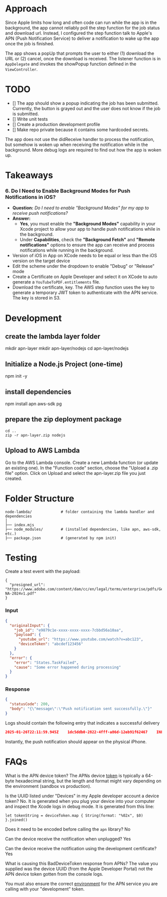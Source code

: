 # Approach
Since Apple limits how long and often code can run while the app is in the background, the app cannot reliably poll the step function for the job status and download url. Instead, I configured the step function talk to Apple's APN (Push Notification Service) to deliver a notification to wake up the app once the job is finished. 

The app shows a popUp that prompts the user to either (1) download the URL or (2) cancel, once the download is received. The listener function is in `AppDelegate` and invokes the showPopup function defined in the `ViewController`.

# TODO
- [] The app should show a popup indicating the job has been submitted. Currently, the button is grayed out and the user does not know if the job is submitted.
- [] Write unit tests
- [] Create a production development profile
- [] Make repo private because it contains some hardcoded secrets.

The app does not use the didReceive handler to process the notification, but somehow is woken up when receiving the notification while in the background. More debug logs are required to find out how the app is woken up.

# Takeaways
### 6. **Do I Need to Enable Background Modes for Push Notifications in iOS?**
   - **Question:** *Do I need to enable "Background Modes" for my app to receive push notifications?*
   - **Answer:** 
     - **Yes**, you must enable the **"Background Modes"** capability in your Xcode project to allow your app to handle push notifications while in the background.
     - Under **Capabilities**, check the **"Background Fetch"** and **"Remote notifications"** options to ensure the app can receive and process notifications while running in the background.
- Version of iOS in App on XCode needs to be equal or less than the iOS version on the target device
- Edit the scheme under the dropdown to enable "Debug" or "Release" mode
- Create a Certificate on Apple Developer and select it on XCode to auto generate a `YouTubeToPDF.entitlements` file. 
- Download the certificate, key. The AWS step function uses the key to generate a temporary JWT token to authenticate with the APN service. The key is stored in S3.


# Development
## create the lambda layer folder
mkdir apn-layer
mkdir apn-layer/nodejs
cd apn-layer/nodejs

## Initialize a Node.js Project (one-time)
npm init -y

## install dependencies
npm install apn aws-sdk pg


## prepare the zip deployment package
```
cd ..
zip -r apn-layer.zip nodejs
```

## Upload to AWS Lambda
Go to the AWS Lambda console.
Create a new Lambda function (or update an existing one).
In the "Function code" section, choose the "Upload a .zip file" option.
Click on Upload and select the apn-layer.zip file you just created.

# Folder Structure
```
node-lambda/             # folder containing the lambda handler and dependencies
│
├── index.mjs
├── node_modules/        # (installed dependencies, like apn, aws-sdk, etc.)
├── package.json         # (generated by npm init)
```

# Testing
Create a test event with the payload:
```
{
  "presigned_url": "https://www.adobe.com/content/dam/cc/en/legal/terms/enterprise/pdfs/GeneralTerms-NA-2024v1.pdf"
}
```

### Input
```json
{
  "originalInput": {
    "job_id": "e9879c1e-xxxx-xxxx-xxxx-7cbbd56a10aa",
    "payload": {
      "youtube_url": "https://www.youtube.com/watch?v=abc123",
      "deviceToken": "abcdef123456"
    }
  },
  "error": {
    "error": "States.TaskFailed",
    "cause": "Some error happened during processing"
  }
}
```


### Response
```json
{
  "statusCode": 200,
  "body": "{\"message\":\"Push notification sent successfully.\"}"
}
```

Logs should contain the following entry that indicates a successful delivery
```json
2025-01-26T22:11:59.945Z	1dc5ddb0-2822-4fff-a86d-12eb91f62467	INFO	Notification sent successfully. Response:  {"sent":[{"device":"4c6b80b1c2a6a241cea9b4a1096cb429d2635dca38e8bc0889dd57e9252280d2"}],"failed":[]}
```

Instantly, the push notification should appear on the physical iPhone.

# FAQs
What is the APN device token?
The APNs device [token](https://developer.apple.com/documentation/bundleresources/entitlements/aps-environment) is typically a 64-byte hexadecimal string, but the length and format might vary depending on the environment (sandbox vs production).

Is the UUID listed under "Devices" in my Apple developer account a device token?
No. It is generated when you plug your device into your computer and inspect the Xcode logs in debug mode. It is generated from this line:

`let tokenString = deviceToken.map { String(format: "%02x", $0) }.joined()`

Does it need to be encoded before calling the `apn` library?
No

Can the device receive the notification when unplugged?
Yes

Can the device receive the notification using the development certificate?
Yes

What is causing this BadDeviceToken response from APNs?
The value you supplied was the device UUID (from the Apple Developer Portal) not the APN device token gotten from the console logs. 

You must also ensure the correct [environment](https://forums.developer.apple.com/forums/thread/689857) for the APN service you are calling with your "development" token.